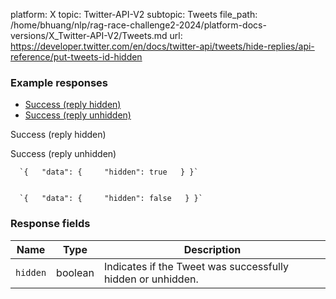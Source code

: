 platform: X
topic: Twitter-API-V2
subtopic: Tweets
file_path: /home/bhuang/nlp/rag-race-challenge2-2024/platform-docs-versions/X_Twitter-API-V2/Tweets.md
url: https://developer.twitter.com/en/docs/twitter-api/tweets/hide-replies/api-reference/put-tweets-id-hidden

### Example responses

* [Success (reply hidden)](#tab0)
* [Success (reply unhidden)](#tab1)

Success (reply hidden)

Success (reply unhidden)

      `{   "data": {     "hidden": true   } }`
    

      `{   "data": {     "hidden": false   } }`
    

### Response fields

| Name | Type | Description |
| --- | --- | --- |
| `hidden` | boolean | Indicates if the Tweet was successfully hidden or unhidden. |